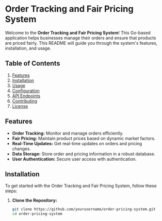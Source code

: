 # Order Tracking and Fair Pricing System

Welcome to the **Order Tracking and Fair Pricing System**! This Go-based application helps businesses manage their orders and ensure that products are priced fairly. This README will guide you through the system's features, installation, and usage.

## Table of Contents

1. [Features](#features)
2. [Installation](#installation)
3. [Usage](#usage)
4. [Configuration](#configuration)
5. [API Endpoints](#api-endpoints)
6. [Contributing](#contributing)
7. [License](#license)

## Features

- **Order Tracking:** Monitor and manage orders efficiently.
- **Fair Pricing:** Maintain product prices based on dynamic market factors.
- **Real-Time Updates:** Get real-time updates on orders and pricing changes.
- **Data Storage:** Store order and pricing information in a robust database.
- **User Authentication:** Secure user access with authentication.

## Installation

To get started with the Order Tracking and Fair Pricing System, follow these steps:

1. **Clone the Repository:**

   ```bash
   git clone https://github.com/yourusername/order-pricing-system.git
   cd order-pricing-system
